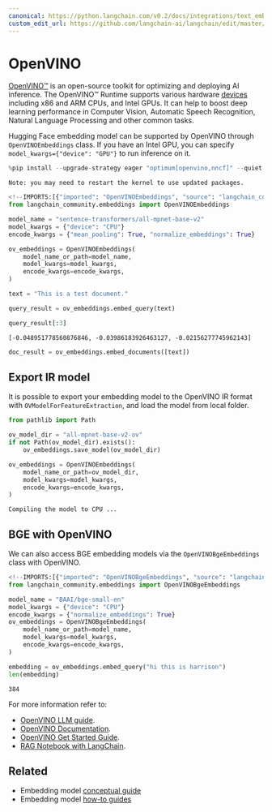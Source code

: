 ```yaml
---
canonical: https://python.langchain.com/v0.2/docs/integrations/text_embedding/openvino/
custom_edit_url: https://github.com/langchain-ai/langchain/edit/master/docs/docs/integrations/text_embedding/openvino.ipynb
---
```


# OpenVINO
[OpenVINO™](https://github.com/openvinotoolkit/openvino) is an open-source toolkit for optimizing and deploying AI inference. The OpenVINO™ Runtime supports various hardware [devices](https://github.com/openvinotoolkit/openvino?tab=readme-ov-file#supported-hardware-matrix) including x86 and ARM CPUs, and Intel GPUs. It can help to boost deep learning performance in Computer Vision, Automatic Speech Recognition, Natural Language Processing and other common tasks.

Hugging Face embedding model can be supported by OpenVINO through `OpenVINOEmbeddings` class. If you have an Intel GPU, you can specify `model_kwargs={"device": "GPU"}` to run inference on it.

```python
%pip install --upgrade-strategy eager "optimum[openvino,nncf]" --quiet
```
```output
Note: you may need to restart the kernel to use updated packages.
```

```python
<!--IMPORTS:[{"imported": "OpenVINOEmbeddings", "source": "langchain_community.embeddings", "docs": "https://api.python.langchain.com/en/latest/embeddings/langchain_community.embeddings.openvino.OpenVINOEmbeddings.html", "title": "OpenVINO"}]-->
from langchain_community.embeddings import OpenVINOEmbeddings
```

```python
model_name = "sentence-transformers/all-mpnet-base-v2"
model_kwargs = {"device": "CPU"}
encode_kwargs = {"mean_pooling": True, "normalize_embeddings": True}

ov_embeddings = OpenVINOEmbeddings(
    model_name_or_path=model_name,
    model_kwargs=model_kwargs,
    encode_kwargs=encode_kwargs,
)
```

```python
text = "This is a test document."
```

```python
query_result = ov_embeddings.embed_query(text)
```

```python
query_result[:3]
```

```output
[-0.048951778560876846, -0.03986183926463127, -0.02156277745962143]
```

```python
doc_result = ov_embeddings.embed_documents([text])
```

## Export IR model
It is possible to export your embedding model to the OpenVINO IR format with `OVModelForFeatureExtraction`, and load the model from local folder.

```python
from pathlib import Path

ov_model_dir = "all-mpnet-base-v2-ov"
if not Path(ov_model_dir).exists():
    ov_embeddings.save_model(ov_model_dir)
```

```python
ov_embeddings = OpenVINOEmbeddings(
    model_name_or_path=ov_model_dir,
    model_kwargs=model_kwargs,
    encode_kwargs=encode_kwargs,
)
```
```output
Compiling the model to CPU ...
```
## BGE with OpenVINO
We can also access BGE embedding models via the `OpenVINOBgeEmbeddings` class with OpenVINO. 

```python
<!--IMPORTS:[{"imported": "OpenVINOBgeEmbeddings", "source": "langchain_community.embeddings", "docs": "https://api.python.langchain.com/en/latest/embeddings/langchain_community.embeddings.openvino.OpenVINOBgeEmbeddings.html", "title": "OpenVINO"}]-->
from langchain_community.embeddings import OpenVINOBgeEmbeddings

model_name = "BAAI/bge-small-en"
model_kwargs = {"device": "CPU"}
encode_kwargs = {"normalize_embeddings": True}
ov_embeddings = OpenVINOBgeEmbeddings(
    model_name_or_path=model_name,
    model_kwargs=model_kwargs,
    encode_kwargs=encode_kwargs,
)
```

```python
embedding = ov_embeddings.embed_query("hi this is harrison")
len(embedding)
```

```output
384
```

For more information refer to:

* [OpenVINO LLM guide](https://docs.openvino.ai/2024/learn-openvino/llm_inference_guide.html).
* [OpenVINO Documentation](https://docs.openvino.ai/2024/home.html).
* [OpenVINO Get Started Guide](https://www.intel.com/content/www/us/en/content-details/819067/openvino-get-started-guide.html).
* [RAG Notebook with LangChain](https://github.com/openvinotoolkit/openvino_notebooks/tree/latest/notebooks/llm-rag-langchain).

## Related

- Embedding model [conceptual guide](/docs/concepts/#embedding-models)
- Embedding model [how-to guides](/docs/how_to/#embedding-models)
